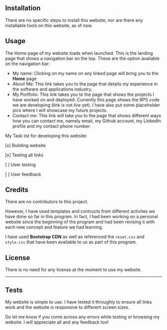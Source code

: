 
## Installation

There are no specific steps to install this website, nor are there any installable tools on this website, as of now.


## Usage 

The Home page of my website loads when launched. This is the landing page that shows a navigation bar on the top. These are the option available on the navigation bar:

* My name: Clicking on my name on any linked page will bring you to the **Home** page
* About Me: This link takes you to tha page that details my experience in the software and applications industry.  
* My Portfolio: This link takes you to the page that shows the projects I have worked on and deployed. Currently this page shows the RPS code we are developing (link is not *live* yet). I have also put some placeholder pics where I will showcase my future projects.
* Contact me: This link will take you to the page that shows different ways how you can contact me, namely email, my Github account, my LinkedIn profile and my contact phone number.

My Task list for developing this website:

[x] Building website

[x] Testing all links

[ ] User testing

[ ] User feedback 


## Credits

There are no contributors to this project.

However, I have used templates and contructs from different activites we have done so far in this program. In fact, I had been working on a personal website since the beginning of the program and had been revising it with each new concept and feature we had learning.

I have used **Bootstrap CDN** as well as referenced the `reset.css` and `style.css` that have been available to us as part of this program.


## License

There is no need for any license at the moment to use my website.


---

## Tests

My website is simple to use. I have tested it throughly to ensure all links work and the website is responsive to different screen sizes. 

Do let me know if you come across any errors while testing or browsing my website. I will appreciate all and any feedback too!
